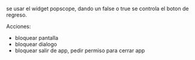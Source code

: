 se usar el widget popscope, dando un false o true se controla el boton de regreso.


Acciones: 
- bloquear pantalla 
- bloquear dialogo 
- bloquear salir de app, pedir permiso para cerrar app